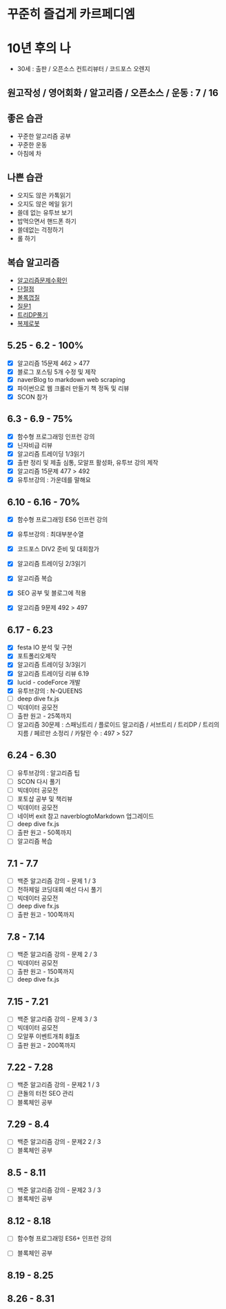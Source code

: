 # 꾸준히 즐겁게 카르페디엠

# 10년 후의 나
 - 30세 : 출판 / 오픈소스 컨트리뷰터 / 코드포스 오렌지
## 원고작성 / 영어회화 / 알고리즘 / 오픈소스 / 운동 : 7 / 16

## 좋은 습관
 - 꾸준한 알고리즘 공부
 - 꾸준한 운동 
 - 아침에 차

## 나쁜 습관
 - 오지도 않은 카톡읽기
 - 오지도 않은 메일 읽기
 - 쓸데 없는 유투브 보기
 - 밥먹으면서 핸드폰 하기
 - 쓸데없는 걱정하기
 - 롤 하기

## 복습 알고리즘
 - [알고리즘문제수확인](https://www.acmicpc.net/user/zagabi) 
 - [단절점](https://jason9319.tistory.com/119)    
 - [볼록껍질](https://www.acmicpc.net/source/11129753)  
 - [질문1](https://www.crocus.co.kr/837) 
 - [트리DP풀기](https://www.acmicpc.net/problem/1949)
 - [복제로봇](https://www.acmicpc.net/problem/1944)

## 5.25 - 6.2 - 100%
 - [x] 알고리즘 15문제 462 > 477
 - [x] 블로그 포스팅 5개 수정 및 제작 
 - [x] naverBlog to markdown web scraping
 - [x] 파이썬으로 웹 크롤러 만들기 책 정독 및 리뷰
 - [x] SCON 참가 

## 6.3 - 6.9 - 75%
 - [x] 함수형 프로그래밍 인프런 강의 
 - [x] 닌자비급 리뷰 
 - [x] 알고리즘 트레이딩 1/3읽기
 - [x] 출판 정리 및 제출 심통, 모알프 활성화, 유투브 강의 제작
 - [x] 알고리즘 15문제 477 > 492
 - [x] 유투브강의 : 가운데를 말해요

## 6.10 - 6.16 - 70%
 - [x] 함수형 프로그래밍 ES6 인프런 강의
 - [x] 유투브강의 : 최대부분수열
 - [x] 코드포스 DIV2 준비 및 대회참가
 - [x] 알고리즘 트레이딩 2/3읽기 
 - [x] 알고리즘 복습
 - [x] SEO 공부 및 블로그에 적용 
 - [x] 알고리즘 9문제 492 > 497 


## 6.17 - 6.23  
 - [x] festa IO 분석 및 구현  
 - [x] 포트폴리오제작
 - [x] 알고리즘 트레이딩 3/3읽기 
 - [x] 알고리즘 트레이딩 리뷰 6.19  
 - [x] lucid - codeForce 개발   
 - [x] 유투브강의 : N-QUEENS
 - [ ] deep dive fx.js
 - [ ] 빅데이터 공모전
 - [ ] 출판 원고 - 25쪽까지 
 - [ ] 알고리즘 30문제 : 스패닝트리 / 플로이드 알고리즘 / 서브트리 / 트리DP / 트리의 지름 / 페르만 소정리 / 카탈란 수 : 497 > 527

## 6.24 - 6.30
 - [ ] 유투브강의 : 알고리즘 팁
 - [ ] SCON 다시 풀기 
 - [ ] 빅데이터 공모전
 - [ ] 포토샵 공부 및 책리뷰
 - [ ] 빅데이터 공모전
 - [ ] 네이버 exit 참고 naverblogtoMarkdown 업그레이드 
 - [ ] deep dive fx.js
 - [ ] 출판 원고 - 50쪽까지
 - [ ] 알고리즘 복습

## 7.1 - 7.7
 - [ ] 백준 알고리즘 강의 - 문제 1 / 3
 - [ ] 천하제일 코딩대회 예선 다시 풀기
 - [ ] 빅데이터 공모전
 - [ ] deep dive fx.js
 - [ ] 출판 원고 - 100쪽까지
 
## 7.8 - 7.14
 - [ ] 백준 알고리즘 강의 - 문제 2 / 3
 - [ ] 빅데이터 공모전
 - [ ] 출판 원고 - 150쪽까지
 - [ ] deep dive fx.js
 
## 7.15 - 7.21
 - [ ] 백준 알고리즘 강의 - 문제 3 / 3
 - [ ] 빅데이터 공모전
 - [ ] 모알푸 이벤트개최 8월초
 - [ ] 출판 원고 - 200쪽까지

## 7.22 - 7.28 
 - [ ] 백준 알고리즘 강의 - 문제2 1 / 3
 - [ ] 큰돌의 터전 SEO 관리
 - [ ] 블록체인 공부

## 7.29 - 8.4
 - [ ] 백준 알고리즘 강의 - 문제2 2 / 3
 - [ ] 블록체인 공부

## 8.5 - 8.11
 - [ ] 백준 알고리즘 강의 - 문제2 3 / 3
 - [ ] 블록체인 공부

## 8.12 - 8.18 
 - [ ] 함수형 프로그래밍 ES6+ 인프런 강의 
 - [ ] 블록체인 공부
 

## 8.19 - 8.25
## 8.26 - 8.31
 